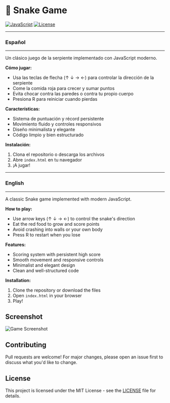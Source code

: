# 🐍 Snake Game
[![JavaScript](https://img.shields.io/badge/JavaScript-ES6+-yellow.svg)](https://developer.mozilla.org/en-US/docs/Web/JavaScript)
[![License](https://img.shields.io/badge/License-MIT-blue.svg)](https://opensource.org/licenses/MIT)

-------------
### Español
-------------

Un clásico juego de la serpiente implementado con JavaScript moderno. 

**Cómo jugar:**
- Usa las teclas de flecha (↑ ↓ → ←) para controlar la dirección de la serpiente
- Come la comida roja para crecer y sumar puntos
- Evita chocar contra las paredes o contra tu propio cuerpo
- Presiona R para reiniciar cuando pierdas

**Características:**
- Sistema de puntuación y récord persistente
- Movimiento fluido y controles responsivos
- Diseño minimalista y elegante
- Código limpio y bien estructurado

**Instalación:**
1. Clona el repositorio o descarga los archivos
2. Abre `index.html` en tu navegador
3. ¡A jugar!

-------------
### English
-------------

A classic Snake game implemented with modern JavaScript.

**How to play:**
- Use arrow keys (↑ ↓ → ←) to control the snake's direction
- Eat the red food to grow and score points
- Avoid crashing into walls or your own body
- Press R to restart when you lose

**Features:**
- Scoring system with persistent high score
- Smooth movement and responsive controls
- Minimalist and elegant design
- Clean and well-structured code

**Installation:**
1. Clone the repository or download the files
2. Open `index.html` in your browser
3. Play!

## Screenshot

![Game Screenshot](screenshot.png)


## Contributing

Pull requests are welcome! For major changes, please open an issue first to discuss what you'd like to change.

## License

This project is licensed under the MIT License - see the [LICENSE](LICENSE) file for details.
